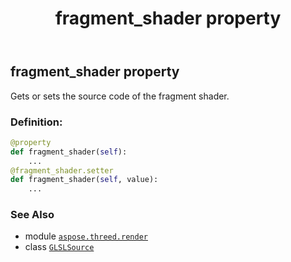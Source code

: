 ﻿---
title: fragment_shader property
second_title: Aspose.3D for Python via .NET API References
description: 
type: docs
weight: 50
url: /aspose.threed.render/glslsource/fragment_shader/
is_root: false
---

## fragment_shader property


Gets or sets the source code of the fragment shader.
### Definition:
```python
@property
def fragment_shader(self):
    ...
@fragment_shader.setter
def fragment_shader(self, value):
    ...
```

### See Also
* module [`aspose.threed.render`](../../)
* class [`GLSLSource`](/3d/python-net/aspose.threed.render/glslsource)
